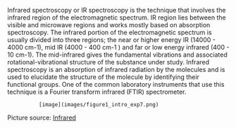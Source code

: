 Infrared spectroscopy or IR spectroscopy is the technique that involves the infrared region of the electromagnetic spectrum. IR region lies between the visible and microwave regions and works mostly based on absorption spectroscopy. The infrared portion of the electromagnetic spectrum is usually divided into three regions; the near or higher energy IR (14000 - 4000 cm-1), mid IR (4000 - 400 cm-1 ) and far or low energy infrared (400 - 10 cm-1). The mid-infrared gives the fundamental vibrations and associated rotational-vibrational structure of the substance under study. Infrared spectroscopy is an absorption of infrared radiation by the molecules and is used to elucidate the structure of the molecule by identifying their functional groups. One of the common laboratory instruments that use this technique is a Fourier transform infrared (FTIR) spectrometer.

	 	      [image](images/figure1_intro_exp7.png)


Picture source: [ Infrared](https://www.rediris.ca/infrared.html)

